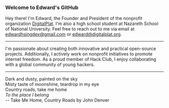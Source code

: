 ### Welcome to Edward's GitHub

Hey there! I'm Edward, the Founder and President of the nonprofit organization [DigitalPlat](https://www.digitalplat.org). I'm also a high school student at Nazareth School of National University. Feel free to reach out to me via email at edwardhsingdev@gmail.com or edward@digitalplat.org.

---

I'm passionate about creating both innovative and practical open-source projects. Additionally, I actively work on nonprofit initiatives to promote internet freedom. As a proud member of Hack Club, I enjoy collaborating with a global community of young hackers.

---

Dark and dusty, painted on the sky    
Misty taste of moonshine, teardrop in my eye  
Country roads, take me home    
_To the place I belong_    
-- Take Me Home, Country Roads by John Denver
